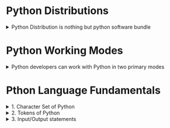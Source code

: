 # Python Distributions
<details>
      <summary>Python Distribution is nothing but python software bundle</summary>

  1. python software
    
  2. Application Specific Libraries

  3. Editors
</details>

# Python Working Modes
<details>
      <summary>Python developers can work with Python in two primary modes</summary>

- Interactive Mode

- Scripting/Programming Mode
</details>
</details>

# Pthon Language Fundamentals
<details>
                 <summary>1. Character Set of Python</summary>
Character set defines encoding and decoding standards

- ASCII

- UNICODE
      
</details>
<details>
<summary>2. Tokens of Python</summary>

1. Keywords

2. Identifiers

3. Literals

4. Operators
      
</details>
<details>
      <summary>3. Input/Output statements</summary>
input and output (I/O) statements are used to read data from the user and display data to the user.

1. Input Statement

2. Output Statement
</details>


